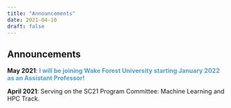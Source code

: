 ```yaml
---
title: "Announcements"
date: 2021-04-10
draft: false
---
```

## Announcements
**May 2021**: <span style="color:#4b9ece">**I will be joining Wake Forest University starting January 2022 as an Assistant Professor!**</span>

**April 2021**: Serving on the SC21 Program Committee: Machine Learning and HPC Track.